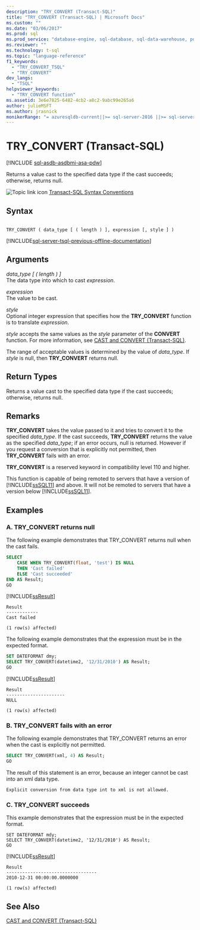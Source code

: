 ```yaml
---
description: "TRY_CONVERT (Transact-SQL)"
title: "TRY_CONVERT (Transact-SQL) | Microsoft Docs"
ms.custom: ""
ms.date: "03/06/2017"
ms.prod: sql
ms.prod_service: "database-engine, sql-database, sql-data-warehouse, pdw"
ms.reviewer: ""
ms.technology: t-sql
ms.topic: "language-reference"
f1_keywords: 
  - "TRY_CONVERT_TSQL"
  - "TRY_CONVERT"
dev_langs: 
  - "TSQL"
helpviewer_keywords: 
  - "TRY_CONVERT function"
ms.assetid: 3e6e7825-6482-4cb2-a8c2-9abc99e265a6
author: julieMSFT
ms.author: jrasnick
monikerRange: "= azuresqldb-current||>= sql-server-2016 ||>= sql-server-linux-2017||= sqlallproducts-allversions||>= aps-pdw-2016||= azure-sqldw-latest"
---
```

# TRY_CONVERT (Transact-SQL)
[!INCLUDE [sql-asdb-asdbmi-asa-pdw](../../includes/applies-to-version/sql-asdb-asdbmi-asa-pdw.md)]

  Returns a value cast to the specified data type if the cast succeeds; otherwise, returns null.  
  
 ![Topic link icon](../../database-engine/configure-windows/media/topic-link.gif "Topic link icon") [Transact-SQL Syntax Conventions](../../t-sql/language-elements/transact-sql-syntax-conventions-transact-sql.md)  
  
## Syntax  
  
```syntaxsql
  
TRY_CONVERT ( data_type [ ( length ) ], expression [, style ] )  
```  
  
[!INCLUDE[sql-server-tsql-previous-offline-documentation](../../includes/sql-server-tsql-previous-offline-documentation.md)]

## Arguments
 *data_type [ ( length ) ]*  
 The data type into which to cast *expression*.  
  
 *expression*  
 The value to be cast.  
  
 *style*  
 Optional integer expression that specifies how the **TRY_CONVERT** function is to translate *expression*.  
  
 *style* accepts the same values as the *style* parameter of the **CONVERT** function. For more information, see [CAST and CONVERT &#40;Transact-SQL&#41;](../../t-sql/functions/cast-and-convert-transact-sql.md).  
  
 The range of acceptable values is determined by the value of *data_type*. If *style* is null, then **TRY_CONVERT** returns null.  
  
## Return Types  
 Returns a value cast to the specified data type if the cast succeeds; otherwise, returns null.  
  
## Remarks  
 **TRY_CONVERT** takes the value passed to it and tries to convert it to the specified *data_type*. If the cast succeeds, **TRY_CONVERT** returns the value as the specified *data_type*; if an error occurs, null is returned. However if you request a conversion that is explicitly not permitted, then **TRY_CONVERT** fails with an error.  
  
 **TRY_CONVERT** is a reserved keyword in compatibility level 110 and higher.  
  
 This function is capable of being remoted to servers that have a version of [!INCLUDE[ssSQL11](../../includes/sssql11-md.md)] and above. It will not be remoted to servers that have a version below [!INCLUDE[ssSQL11](../../includes/sssql11-md.md)].  
  
## Examples  
  
### A. TRY_CONVERT returns null  
 The following example demonstrates that TRY_CONVERT returns null when the cast fails.  
  
```sql  
SELECT   
    CASE WHEN TRY_CONVERT(float, 'test') IS NULL   
    THEN 'Cast failed'  
    ELSE 'Cast succeeded'  
END AS Result;  
GO  
```  
  
 [!INCLUDE[ssResult](../../includes/ssresult-md.md)]  
  
```  
Result  
------------  
Cast failed  
  
(1 row(s) affected)  
```  
  
 The following example demonstrates that the expression must be in the expected format.  
  
```sql  
SET DATEFORMAT dmy;  
SELECT TRY_CONVERT(datetime2, '12/31/2010') AS Result;  
GO  
```  
  
 [!INCLUDE[ssResult](../../includes/ssresult-md.md)]  
  
```  
Result  
----------------------  
NULL  
  
(1 row(s) affected)  
```  
  
### B. TRY_CONVERT fails with an error  
 The following example demonstrates that TRY_CONVERT returns an error when the cast is explicitly not permitted.  
  
```sql  
SELECT TRY_CONVERT(xml, 4) AS Result;  
GO  
```  
  
 The result of this statement is an error, because an integer cannot be cast into an xml data type.  
  
```  
Explicit conversion from data type int to xml is not allowed.  
```  
  
### C. TRY_CONVERT succeeds  
 This example demonstrates that the expression must be in the expected format.  
  
```  
SET DATEFORMAT mdy;  
SELECT TRY_CONVERT(datetime2, '12/31/2010') AS Result;  
GO  
```  
  
 [!INCLUDE[ssResult](../../includes/ssresult-md.md)]  
  
```  
Result  
----------------------------------  
2010-12-31 00:00:00.0000000  
  
(1 row(s) affected)  
```  
  
## See Also  
 [CAST and CONVERT &#40;Transact-SQL&#41;](../../t-sql/functions/cast-and-convert-transact-sql.md)  
  
  
